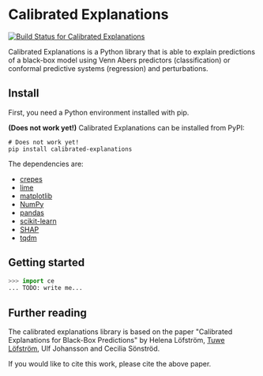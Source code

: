 Calibrated Explanations
=======================

[![Build Status for Calibrated Explanations][build-status]][build-log]

Calibrated Explanations is a Python library
that is able to explain predictions of a black-box model
using Venn Abers predictors (classification)
or conformal predictive systems (regression) and perturbations.

Install
-------

First, you need a Python environment installed with pip.

__(Does not work yet!)__
Calibrated Explanations can be installed from PyPI:

	# Does not work yet!
	pip install calibrated-explanations

The dependencies are:

* [crepes](https://github.com/henrikbostrom/crepes)
* [lime](https://github.com/marcotcr/lime)
* [matplotlib](https://matplotlib.org/)
* [NumPy](https://numpy.org/)
* [pandas](https://pandas.pydata.org/)
* [scikit-learn](https://scikit-learn.org/)
* [SHAP](https://pypi.org/project/shap/)
* [tqdm](https://tqdm.github.io/)


Getting started
---------------

```python
>>> import ce
... TODO: write me...
```


Further reading
---------------

The calibrated explanations library is based on the paper
"Calibrated Explanations for Black-Box Predictions"
by
Helena Löfström,
[Tuwe Löfström](https://github.com/tuvelofstrom),
Ulf Johansson and
Cecilia Sönströd.

If you would like to cite this work, please cite the above paper.

[build-log]:    https://github.com/Moffran/calibrated_explanations/actions/workflows/ce.yml
[build-status]: https://github.com/Moffran/calibrated_explanations/actions/workflows/ce.yml/badge.svg
